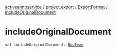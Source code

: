 [activeannoservice](../../index.md) / [project.export](../index.md) / [ExportFormat](index.md) / [includeOriginalDocument](./include-original-document.md)

# includeOriginalDocument

`val includeOriginalDocument: `[`Boolean`](https://kotlinlang.org/api/latest/jvm/stdlib/kotlin/-boolean/index.html)